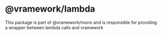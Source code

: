 # @vramework/lambda

This package is part of @vramework/mono and is responsible for providing a wrapper between lambda calls and vramework
